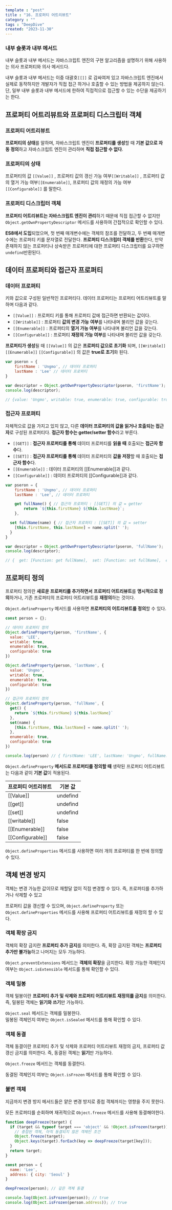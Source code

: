 ```yaml
---
template : "post"
title : "16. 프로퍼티 어트리뷰트"
category : ""
tags : "DeepDive"
created: "2023-11-30"
---
```


### 내부 슬롯과 내부 메서드


내부 슬롯과 내부 메서드는 자바스크립트 엔진의 구현 알고리즘을 설명하기 위해 사용하는 의사 프로퍼티와 의사 메서드다.


내부 슬롯과 내부 메서드는 이중 대괄호`[[]]` 로 감싸여져 있고 자바스크립트 엔진에서 실제로 동작하지만 개발자가 직접 접근 하거나 호출할 수 있는 방법을 제공하지 않는다.
단, 일부 내부 슬롯과 내부 메서드에 한하여 직접적으로 접근할 수 있는 수단을 제공하기는 한다.


## **프로퍼티 어트리뷰트와 프로퍼티 디스크립터 객체**


### 프로퍼티 어트리뷰트


**프로퍼티의 상태**를 말하며, 자바스크립트 엔진이 **프로퍼티를 생성**할 때 **기본 값으로 자동 정의**하고 자바스크립트 엔진이 관리하며 **직접 접근할 수 없다**.


### **프로퍼티의 상태**


프로퍼티의 값 `[[Value]]` , 프로퍼티 값의 갱신 가능 여부`[[Writable]]` , 프로퍼티 값의 열거 가능 여부`[[Enumerable]]`, 프로퍼티 값의 재정의 가능 여부`[[Configurable]]` 를 말한다.


### **프로퍼티 디스크립터 객체**


**프로퍼티 어트리뷰트는 자바스크립트 엔진이 관리**하기 때문에 직접 접근할 수 없지만
 `Object.getOwnPropertyDescriptor` 메서드를 사용하여 간접적으로 확인할 수 있다. 


**ES8에서 도입**되었으며, 첫 번째 매개변수에는 객체의 참조를 전달하고, 두 번째 매개변수에는 프로퍼티 키를 문자열로 전달한다.
**프로퍼티 디스크립터 객체를 반환**한다, 만약 존재하지 않는 프로퍼티나 상속받은 프로퍼티에 대한 프로퍼티 디스크립터를 요구하면 `undefind`반환된다.


## 데이터 프로퍼티와 접근자 프로퍼티


### 데이터 프로퍼티


키와 값으로 구성된 일반적인 프로퍼티다. 데이터 프로퍼티는 프로퍼티 어트리뷰트를 말하며 다음과 같다.

- `[[Value]]` : 프로퍼티 키를 통해 프로퍼티 값에 접근하면 반환되는 값이다.
- `[[Writable]]` :  프로퍼티 **값의 변경 가능** **여부**를 나타내며 불리언 값을 갖는다.
- `[[Enumerable]]` : 프로퍼티의 **열거 가능 여부**를 나타내며 불리언 값을 갖는다.
- `[[Configurable]]` : 프로퍼티 **재정의 가능 여부**를 나타내며 불리언 값을 갖는다.

**프로퍼티가 생성**될 때 `[[Value]]` 의 값은 **프로퍼티 값으로 초기화** 되며,
`[[Writable]]` `[[Enumerable]]` `[[Configurable]]` 의 값은 **true로 초기**화 된다.


```javascript
var pseron = {
	firstName : 'Ungmo', // 데이터 프로퍼티
	lastName : 'Lee' // 데이터 프로퍼티
}

var descriptor = Object.getOwnPropertyDescriptor(pseron, 'firstName');
console.log(descriptor);

// {value: 'Ungmo', writable: true, enumerable: true, configurable: true }
```


### 접근자 프로퍼티


자체적으로 값을 가지고 있지 않고, 다른 **데이터 프로퍼티의 값을 읽거나 호출되는 접근자**로 구성된 프로퍼티다.
**접근자 함수는 getter/setter 함수**라고 부른다.

- `[[GET]]` :  **접근자 프로퍼티를 통해** 데이터 프로퍼티를 **읽을 때** 호출되는 **접근자 함수**다.
- `[[SET]]` : **접근자 프로퍼티를 통해** 데이터 프로퍼티의 **값을 저장**할 때 호출되는 **접근자 함수**다.
- `[[Enumerable]]` : 데이터 프로퍼티의 [[Enumerable]]과 같다.
- `[[Configurable]]` : 데이터 프로퍼티의 [[Configurable]]과 같다.

```javascript
var pseron = {
	firstName : 'Ungmo', // 데이터 프로퍼티
	lastName : 'Lee', // 데이터 프로퍼티

	get fullName() { // 접근자 프로퍼티 : [[GET]] 의 값 = getter
		return `${this.firstName} ${this.lastNmae}`;
	},

  set fullName(name) { // 접근자 프로퍼티 : [[SET]] 의 값 = setter
    [this.firstName, this.lastName] = name.split(' ');
  }
}

var descriptor = Object.getOwnPropertyDescriptor(pseron, 'fullName');
console.log(descriptor);

// {  get: [Function: get fullName],  set: [Function: set fullName],  enumerable: true,  configurable: true }
```


## 프로퍼티 정의


프로퍼티 정의란 **새로운 프로퍼티를 추가하면서** **프로퍼티 어트리뷰트**를 **명시적으로 정의**하거나, 
기존 프로퍼티의 프로퍼티 어트리뷰트를 **재정의**하는 것이다.


`Object.defineProperty` 메서드를 사용하면 **프로퍼티의 어트리뷰트를 정의**할 수 있다.


```javascript
const person = {};

// 데이터 프로퍼티 정의
Object.defineProperty(person, 'firstName', {
  value: 'LEE',
  writable: true,
  enumerable: true,
  configurable: true
})

Object.defineProperty(person, 'lastName', {
  value: 'Ungmo',
  writable: true,
  enumerable: true,
  configurable: true
})

// 접근자 프로퍼티 정의
Object.defineProperty(person, 'fullName', {
  get() {
    return `${this.firstName} ${this.lastName}`
  },
  set(name) {
    [this.firstName, this.lastName] = name.split(' ');
  },
  enumerable: true,
  configurable: true
})

console.log(person) // { firstName: 'LEE', lastName: 'Ungmo', fullName: [Getter/Setter] }
```


`Object.defineProperty` **메서드로 프로퍼티를 정의할 때** 생략된 프로퍼티 어트리뷰트는 다음과 같이 **기본 값**이 적용된다.


| 프로퍼티 어트리뷰트       | 기본 값     |
| ---------------- | -------- |
| [[Value]]        | undefind |
| [[get]]          | undefind |
| [[set]]          | undefind |
| [[writable]]     | false    |
| [[Enumerable]]   | false    |
| [[Configurable]] | false    |


`Object.defineProperties` 메서드를 사용하면 여러 개의 프로퍼티를 한 번에 정의할 수 있다.


## 객체 변경 방지


객체는 변경 가능한 값이므로 재할달 없이 직접 변경할 수 있다. 즉, 프로퍼티를 추가하거나 삭제할 수 있고


프로퍼티 값을 갱신할 수 있으며, `Object.defineProperty`  또는 `Object.defineProperties` 메서드를 사용해 프로퍼티 어트리뷰트를 재정의 할 수 있다.


### 객체 확장 금지


객체의 확장 금지란 **프로퍼티 추가 금지**를 의미한다. 
즉, 확장 금지된 객체는 **프로퍼티 추가만 불가능**하고 나머지는 모두 가능하다.


`Object.preventExtensions` 메서드는 **객체의 확장**을 금지한다.
 확장 가능한 객체인지 여부는  `Object.isExtensible` 메서드를 통해 확인할 수 있다.


### 객체 밀봉


객체 밀봉이란 **프로퍼티 추가 및 삭제와 프로퍼티 어트리뷰트 재정의를 금지**를 의미한다.
즉, 밀봉된 객체는 **읽기와 쓰기**만 가능하다.


`Object.seal` 메서드는 객체를 밀봉한다.  
밀봉된 객체인지 여부는 `Object.isSealed` 메서드를 통해 확인할 수 있다.


### 객체 동결


객체 동결이란 프로퍼티 추가 및 삭제와 프로퍼티 어트리뷰트 재정의 금지, 프로퍼티 값 갱신 금지를 의미한다.
즉, 동결된 객체는 **읽기**만 가능하다.


`Object.freeze` 메서드는 객체를 동결한다.


동결된 객체인지 여부는 `Object.isFrozen` 메서드를 통해 확인할 수 있다.


### 불변 객체


지금까지 변경 방지 메서드들은 얕은 변경 방지로 중첩 객체까지는 영향을 주지 못한다.


모든 프로퍼티를 순회하며 재귀적으로 `Object.freeze` 메서드를 사용해 동결해야한다.


```javascript
function deepFreeze(target) {
  if (target && typeof target === 'object' && !Object.isFrozen(target)) {
    // 중첩된 객체, 아직 동결되지 않은 객체인 조건
    Object.freeze(target);
    Object.keys(target).forEach(key => deepFreeze(target[key]));
  }
  return target;
}

const person = {
  name: 'Lee',
  address: { city: 'Seoul' }
}

deepFreeze(person); // 깊은 객체 동결

console.log(Object.isFrozen(person)); // true
console.log(Object.isFrozen(person.address)); // true
```

